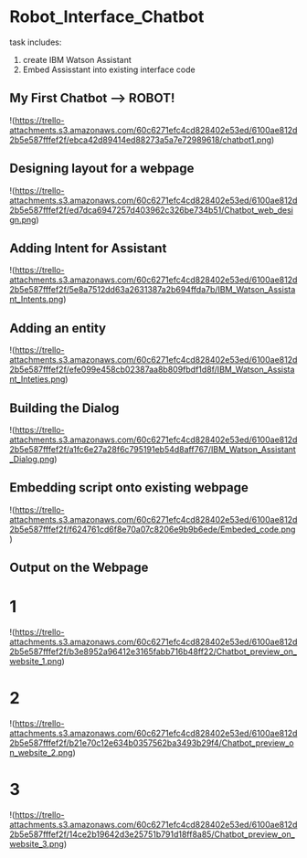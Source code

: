 # Robot_Interface_Chatbot
task includes:
1. create IBM Watson Assistant
2. Embed Assisstant into existing interface code 

## My First Chatbot --> ROBOT!
!(https://trello-attachments.s3.amazonaws.com/60c6271efc4cd828402e53ed/6100ae812d2b5e587fffef2f/ebca42d89414ed88273a5a7e72989618/chatbot1.png)

## Designing layout for a webpage
!(https://trello-attachments.s3.amazonaws.com/60c6271efc4cd828402e53ed/6100ae812d2b5e587fffef2f/ed7dca6947257d403962c326be734b51/Chatbot_web_design.png)

## Adding Intent for Assistant
!(https://trello-attachments.s3.amazonaws.com/60c6271efc4cd828402e53ed/6100ae812d2b5e587fffef2f/5e8a7512dd63a2631387a2b694ffda7b/IBM_Watson_Assistant_Intents.png)

## Adding an entity
!(https://trello-attachments.s3.amazonaws.com/60c6271efc4cd828402e53ed/6100ae812d2b5e587fffef2f/efe099e458cb02387aa8b809fbdf1d8f/IBM_Watson_Assistant_Inteties.png)

## Building the Dialog
!(https://trello-attachments.s3.amazonaws.com/60c6271efc4cd828402e53ed/6100ae812d2b5e587fffef2f/a1fc6e27a28f6c795191eb54d8aff767/IBM_Watson_Assistant_Dialog.png)

## Embedding script onto existing webpage
!(https://trello-attachments.s3.amazonaws.com/60c6271efc4cd828402e53ed/6100ae812d2b5e587fffef2f/f624761cd6f8e70a07c8206e9b9b6ede/Embeded_code.png)

## Output on the Webpage
# 1
!(https://trello-attachments.s3.amazonaws.com/60c6271efc4cd828402e53ed/6100ae812d2b5e587fffef2f/b3e8952a96412e3165fabb716b48ff22/Chatbot_preview_on_website_1.png)
# 2
!(https://trello-attachments.s3.amazonaws.com/60c6271efc4cd828402e53ed/6100ae812d2b5e587fffef2f/b21e70c12e634b0357562ba3493b29f4/Chatbot_preview_on_website_2.png)
# 3
!(https://trello-attachments.s3.amazonaws.com/60c6271efc4cd828402e53ed/6100ae812d2b5e587fffef2f/14ce2b19642d3e25751b791d18ff8a85/Chatbot_preview_on_website_3.png)


